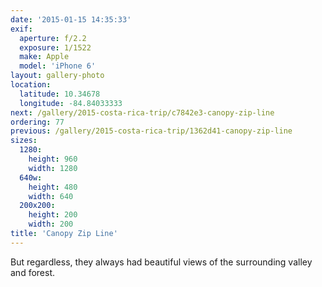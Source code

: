 ```yaml
---
date: '2015-01-15 14:35:33'
exif:
  aperture: f/2.2
  exposure: 1/1522
  make: Apple
  model: 'iPhone 6'
layout: gallery-photo
location:
  latitude: 10.34678
  longitude: -84.84033333
next: /gallery/2015-costa-rica-trip/c7842e3-canopy-zip-line
ordering: 77
previous: /gallery/2015-costa-rica-trip/1362d41-canopy-zip-line
sizes:
  1280:
    height: 960
    width: 1280
  640w:
    height: 480
    width: 640
  200x200:
    height: 200
    width: 200
title: 'Canopy Zip Line'
---
```


But regardless, they always had beautiful views of the surrounding valley and forest.
